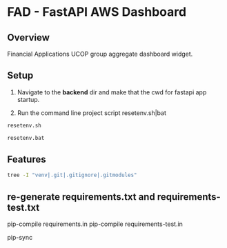 # FAD - FastAPI AWS Dashboard

## Overview

Financial Applications UCOP group aggregate dashboard widget.

## Setup

1. Navigate to the **backend** dir and make that the cwd for fastapi app startup.

2. Run the command line project script resetenv.sh|bat

```sh
resetenv.sh
```

```bat
resetenv.bat
```

## Features

```sh
tree -I "venv|.git|.gitignore|.gitmodules"
```

## re-generate requirements.txt and requirements-test.txt

pip-compile requirements.in
pip-compile requirements-test.in

pip-sync
